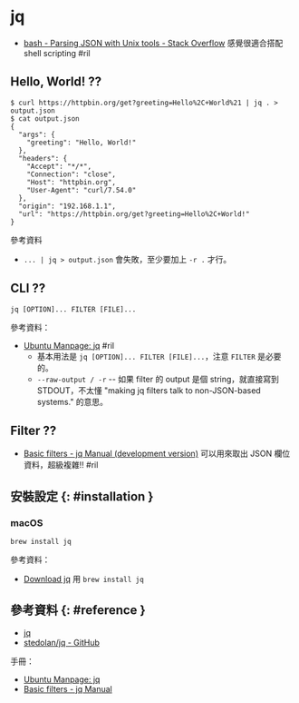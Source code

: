 # jq

  - [bash \- Parsing JSON with Unix tools \- Stack Overflow](https://stackoverflow.com/questions/1955505/) 感覺很適合搭配 shell scripting #ril

## Hello, World! ??

```
$ curl https://httpbin.org/get?greeting=Hello%2C+World%21 | jq . > output.json
$ cat output.json
{
  "args": {
    "greeting": "Hello, World!"
  },
  "headers": {
    "Accept": "*/*",
    "Connection": "close",
    "Host": "httpbin.org",
    "User-Agent": "curl/7.54.0"
  },
  "origin": "192.168.1.1",
  "url": "https://httpbin.org/get?greeting=Hello%2C+World!"
}
```

參考資料

  - `... | jq > output.json` 會失敗，至少要加上 `-r .` 才行。

## CLI ??

```
jq [OPTION]... FILTER [FILE]...
```

參考資料：

  - [Ubuntu Manpage: jq](http://manpages.ubuntu.com/manpages/bionic/man1/jq.1.html) #ril
      - 基本用法是 `jq [OPTION]... FILTER [FILE]...`，注意 `FILTER` 是必要的。
      - `--raw-output / -r` -- 如果 filter 的 output 是個 string，就直接寫到 STDOUT，不太懂 "making jq filters talk to non-JSON-based systems." 的意思。

## Filter ??

  - [Basic filters - jq Manual \(development version\)](https://stedolan.github.io/jq/manual/#Basicfilters) 可以用來取出 JSON 欄位資料，超級複雜!! #ril

## 安裝設定 {: #installation }

### macOS

```
brew install jq
```

參考資料：

  - [Download jq](https://stedolan.github.io/jq/download/) 用 `brew install jq`

## 參考資料 {: #reference }

  - [jq](https://stedolan.github.io/jq/)
  - [stedolan/jq - GitHub](https://github.com/stedolan/jq)

手冊：

  - [Ubuntu Manpage: jq](http://manpages.ubuntu.com/manpages/bionic/man1/jq.1.html)
  - [Basic filters - jq Manual](https://stedolan.github.io/jq/manual/#Basicfilters)

